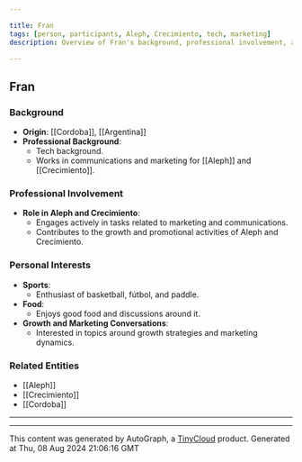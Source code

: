 ```yaml
---

title: Fran
tags: [person, participants, Aleph, Crecimiento, tech, marketing]
description: Overview of Fran's background, professional involvement, and personal interests based on their participation in the Aleph community.

---
```


## Fran

### Background
- **Origin**: [[Cordoba]], [[Argentina]]
- **Professional Background**: 
  - Tech background.
  - Works in communications and marketing for [[Aleph]] and [[Crecimiento]].

### Professional Involvement
- **Role in Aleph and Crecimiento**:
  - Engages actively in tasks related to marketing and communications.
  - Contributes to the growth and promotional activities of Aleph and Crecimiento.

### Personal Interests
- **Sports**:
  - Enthusiast of basketball, fútbol, and paddle.
- **Food**:
  - Enjoys good food and discussions around it.
- **Growth and Marketing Conversations**:
  - Interested in topics around growth strategies and marketing dynamics.

### Related Entities
- [[Aleph]]
- [[Crecimiento]]
- [[Cordoba]]

---
---
This content was generated by AutoGraph, a [TinyCloud](https://tinycloud.xyz/) product.
Generated at  Thu, 08 Aug 2024 21:06:16 GMT